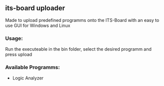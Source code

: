 ## its-board uploader
Made to upload predefined programms onto the ITS-Board with an easy to use GUI for Windows and Linux

### Usage:
Run the executeable in the bin folder, select the desired programm and press upload

### Available Programms:
- Logic Analyzer 